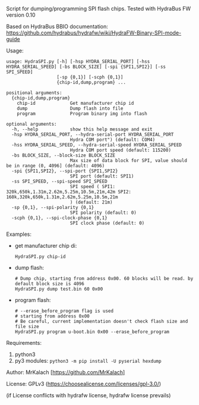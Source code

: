 Script for dumping/programming SPI flash chips. Tested with HydraBus FW version 0.10

Based on HydraBus BBIO documentation: https://github.com/hydrabus/hydrafw/wiki/HydraFW-Binary-SPI-mode-guide

Usage:
```
usage: HydraSPI.py [-h] [-hsp HYDRA_SERIAL_PORT] [-hss HYDRA_SERIAL_SPEED] [-bs BLOCK_SIZE] [-spi {SPI1,SPI2}] [-ss SPI_SPEED]
                   [-sp {0,1}] [-scph {0,1}]
                   {chip-id,dump,program} ...

positional arguments:
  {chip-id,dump,program}
    chip-id             Get manufacturer chip id
    dump                Dump flash into file
    program             Program binary img into flash

optional arguments:
  -h, --help            show this help message and exit
  -hsp HYDRA_SERIAL_PORT, --hydra-serial-port HYDRA_SERIAL_PORT
                        Hydra COM port") (default: COM4)
  -hss HYDRA_SERIAL_SPEED, --hydra-serial-speed HYDRA_SERIAL_SPEED
                        Hydra COM port speed (default: 115200)
  -bs BLOCK_SIZE, --block-size BLOCK_SIZE
                        Max size of data block for SPI, value should be in range (0, 4096] (default: 4096)
  -spi {SPI1,SPI2}, --spi-port {SPI1,SPI2}
                        SPI port (default: SPI1)
  -ss SPI_SPEED, --spi-speed SPI_SPEED
                        SPI speed ( SPI1: 320k,650k,1.31m,2.62m,5.25m,10.5m,21m,42m SPI2: 160k,320k,650k,1.31m,2.62m,5.25m,10.5m,21m
                        ) (default: 21m)
  -sp {0,1}, --spi-polarity {0,1}
                        SPI polarity (default: 0)
  -scph {0,1}, --spi-clock-phase {0,1}
                        SPI clock phase (default: 0)
```

Examples:
- get manufacturer chip di:
    ```
    HydraSPI.py chip-id
    ```
- dump flash:
    ```
    # Dump chip, starting from address 0x00. 60 blocks will be read. by default block size is 4096
    HydraSPI.py dump test.bin 60 0x00
    ```
- program flash:
    ```
    # --erase_before_program flag is used
    # starting from address 0x00
    # Be careful, current implementation doesn't check flash size and file size
    HydraSPI.py program u-boot.bin 0x00 --erase_before_program
    ```

Requirements:
1) python3
2) py3 modules: `python3 -m pip install -U pyserial hexdump`

Author: MrKalach [https://github.com/MrKalach]

License: GPLv3 (https://choosealicense.com/licenses/gpl-3.0/)

(if License conflicts with hydrafw license, hydrafw license prevails)
